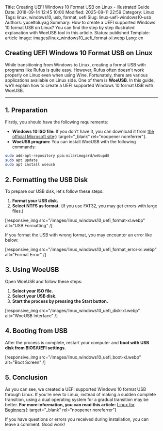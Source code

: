 Title: Creating UEFI Windows 10 Format USB on Linux - Illustrated Guide
Date: 2018-09-14 12:45 10:00
Modified: 2025-08-11 22:59
Category: Linux
Tags: linux, windows10, usb, format, uefi
Slug: linux-uefi-windows10-usb
Authors: yuceltoluyag
Summary: How to create a UEFI supported Windows 10 format USB on Linux? You can find the step by step illustrated explanation with WoeUSB tool in this article.
Status: published
Template: article
Image: images/linux_windows10_uefi_format-xl.webp
Lang: en

## Creating UEFI Windows 10 Format USB on Linux

While transitioning from Windows to Linux, creating a format USB with programs like Rufus is quite easy. However, Rufus often doesn't work properly on Linux even when using Wine. Fortunately, there are various applications available on Linux side. One of them is **WoeUSB**. In this guide, we'll explain how to create a UEFI supported Windows 10 format USB with WoeUSB.

---

## 1. Preparation

Firstly, you should have the following requirements:

- **Windows 10 ISO file:** If you don't have it, you can download it from [the official Microsoft site](https://www.microsoft.com/tr-tr/software-download/windows10){: target="\_blank" rel="noopener noreferrer"}.
- **WoeUSB program:** You can install WoeUSB with the following commands:

```bash
sudo add-apt-repository ppa:nilarimogard/webupd8
sudo apt update
sudo apt install woeusb
```

## 2. Formatting the USB Disk

To prepare our USB disk, let's follow these steps:

1. **Format your USB disk.**
2. **Select NTFS as format.** (If you use FAT32, you may get errors with large files.)

[responsive_img src="/images/linux_windows10_uefi_format-xl.webp" alt="USB Formatting" /]

If you format the USB with wrong format, you may encounter an error like below:

[responsive_img src="/images/linux_windows10_uefi_format_error-xl.webp" alt="Format Error" /]

## 3. Using WoeUSB

Open WoeUSB and follow these steps:

1. **Select your ISO file.**
2. **Select your USB disk.**
3. **Start the process by pressing the Start button.**

[responsive_img src="/images/linux_windows10_uefi_disk-xl.webp" alt="WoeUSB Interface" /]

## 4. Booting from USB

After the process is complete, restart your computer and **boot with USB disk from BIOS/UEFI settings.**

[responsive_img src="/images/linux_windows10_uefi_boot-xl.webp" alt="Boot Screen" /]

## 5. Conclusion

As you can see, we created a UEFI supported Windows 10 format USB through Linux. If you're new to Linux, instead of making a sudden complete transition, using a dual operating system for a gradual transition may be better. **For more information, you can read this article:** [Linux for Beginners](/yeni-baslayanlar-linux-surumu/){: target="\_blank" rel="noopener noreferrer"}

If you have questions or errors you received during installation, you can leave a comment. Good work!
